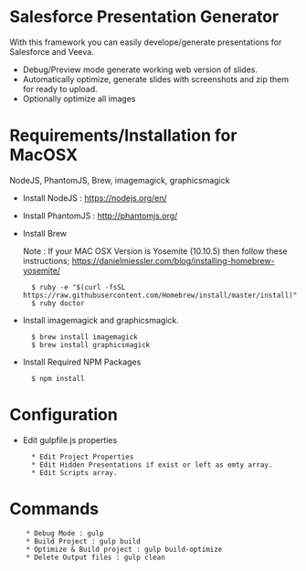 # Salesforce Presentation Generator

With this framework you can easily develope/generate presentations for Salesforce and Veeva. 

- Debug/Preview mode generate working web version of slides. 
- Automatically optimize, generate slides with screenshots and zip them for ready to upload.
- Optionally optimize all images

<h1>Requirements/Installation for MacOSX</h1>
<p>NodeJS, PhantomJS, Brew, imagemagick, graphicsmagick</p>

- Install NodeJS : https://nodejs.org/en/
- Install PhantomJS : http://phantomjs.org/
- Install Brew
	
	Note : If your MAC OSX Version is Yosemite (10.10.5) then follow these instructions; https://danielmiessler.com/blog/installing-homebrew-yosemite/

	    $ ruby -e "$(curl -fsSL https://raw.githubusercontent.com/Homebrew/install/master/install)"
	    $ ruby doctor
	    
- Install imagemagick and graphicsmagick.

	    $ brew install imagemagick
	    $ brew install graphicsmagick
	    
- Install Required NPM Packages

	    $ npm install
	    
<h1>Configuration</h1>

- Edit gulpfile.js properties

	    * Edit Project Properties
	    * Edit Hidden Presentations if exist or left as emty array.
	    * Edit Scripts array.

<h1>Commands</h1>
	    
	    * Debug Mode : gulp
	    * Build Project : gulp build
	    * Optimize & Build project : gulp build-optimize
	    * Delete Output files : gulp clean
